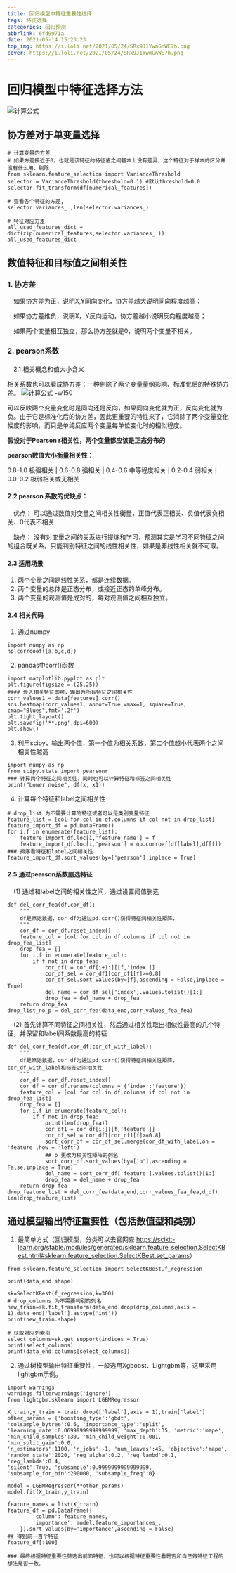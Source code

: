 ```yaml
---
title: 回归模型中特征重要性选择
tags: 特征选择
categories: 回归预测
abbrlink: 6fd9971a
date: 2021-05-14 15:23:23
top_img: https://i.loli.net/2021/05/24/SRx9J1YwmGnWE7h.png
cover: https://i.loli.net/2021/05/24/SRx9J1YwmGnWE7h.png
---
```


# 回归模型中特征选择方法

<!--more-->

![计算公式](./回归模型中特征重要性选择/1.jpg#width-full)

## 协方差对于单变量选择

```
# 计算变量的方差
# 如果方差接近于0，也就是该特征的特征值之间基本上没有差异，这个特征对于样本的区分并没有什么用，剔除
from sklearn.feature_selection import VarianceThreshold
selector = VarianceThreshold(threshold=0.1) #默认threshold=0.0
selector.fit_transform(df[numerical_features])

# 查看各个特征的方差,
selector.variances_ ,len(selector.variances_)

# 特征对应方差
all_used_features_dict = dict(zip(numerical_features,selector.variances_ ))
all_used_features_dict
```

## 数值特征和目标值之间相关性

### 1. 协方差


&emsp;如果协方差为正，说明X,Y同向变化，协方差越大说明同向程度越高；


&emsp;如果协方差维负，说明X，Y反向运动，协方差越小说明反向程度越高；


&emsp;如果两个变量相互独立，那么协方差就是0，说明两个变量不相关。

### 2. pearson系数
#### 
&emsp;2.1 相关概念和值大小含义

相关系数也可以看成协方差：一种剔除了两个变量量纲影响、标准化后的特殊协方差。
![计算公式 -w150](./回归模型中特征重要性选择/公式.png)

可以反映两个变量变化时是同向还是反向，如果同向变化就为正，反向变化就为负。由于它是标准化后的协方差，因此更重要的特性来了，它消除了两个变量变化幅度的影响，而只是单纯反应两个变量每单位变化时的相似程度。

**假设对于Pearson r相关性，两个变量都应该是正态分布的** 

**pearson数值大小衡量相关性：**

0.8-1.0 极强相关 | 0.6-0.8 强相关 | 0.4-0.6 中等程度相关 |
0.2-0.4 弱相关 | 0.0-0.2 极弱相关或无相关

#### 2.2 pearson 系数的优缺点：
&emsp;优点： 可以通过数值对变量之间相关性衡量，正值代表正相关、负值代表负相关、0代表不相关

&emsp;缺点： 没有对变量之间的关系进行提炼和学习，预测其实是学习不同特征之间的组合既关系。只能判别特征之间的线性相关性，如果是非线性相关就不可取。


#### 2.3 适用场景
1. 两个变量之间是线性关系，都是连续数据。
2. 两个变量的总体是正态分布，或接近正态的单峰分布。
3. 两个变量的观测值是成对的，每对观测值之间相互独立。
#### 2.4 相关代码
1. 通过numpy
```
import numpy as np
np.corrcoef([a,b,c,d])
```
2. pandas中corr()函数
```
import matplotlib.pyplot as plt
plt.figure(figsize = (25,25))
#### 传入相关特征即可，输出为所有特征之间相关性
corr_values1 = data[features].corr()
sns.heatmap(corr_values1, annot=True,vmax=1, square=True, cmap="Blues",fmt='.2f')
plt.tight_layout()
plt.savefig('**.png',dpi=600)
plt.show()
```
3. 利用scipy，输出两个值，第一个值为相关系数，第二个值越小代表两个之间相关性越高
```
import numpy as np
from scipy.stats import pearsonr
### 计算两个特征之间相关性，同时也可以计算特征和标签之间相关性
print("Lower noise", df(x, x1))
```
4. 计算每个特征和label之间相关性
```
# drop_list 为不需要计算的特征或者可以是类别变量特征
feature_list = [col for col in df.columns if col not in drop_list]
feature_import_df = pd.DataFrame()
for i,f in enumerate(feature_list):
    feature_import_df.loc[i,'feature_name'] = f
    feature_import_df.loc[i,'pearson'] = np.corroef(df[label],df[f])
### 排序看特征和label之间相关性
feature_import_df.sort_values(by=['pearson'],inplace = True)
```
#### 2.5 通过pearson系数删选特征
&emsp;(1) 通过和label之间的相关性之间，通过设置阈值删选
```
def del_corr_fea(df,cor_df):
    """
    df是原始数据，cor_df为通过pd.corr()获得特征间相关性矩阵，
    """
    cor_df = cor_df.reset_index()
    feature_col = [col for col in df.columns if col not in drop_fea_list]
    drop_fea = []
    for i,f in enumerate(feature_col):
        if f not in drop_fea:
            cor_df1 = cor_df[i+1:][[f,'index']]
            cor_df_sel = cor_df1[cor_df1[f]>=0.8]
            cor_df_sel.sort_values(by=[f],ascending = False,inplace = True)
            del_name = cor_df_sel['index'].values.tolist()[1:]
            drop_fea = del_name + drop_fea
    return drop_fea
drop_list_no_p = del_corr_fea(data_end,corr_values_fea_fea)
```
&emsp;(2) 首先计算不同特征之间相关性，然后通过相关性取出相似性最高的几个特征，并保留和label间系数最高的特征
```
def del_corr_fea(df,cor_df,cor_df_with_label):
    """
    df是原始数据，cor_df为通过pd.corr()获得特征间相关性矩阵，cor_df_with_label和标签之间相关性
    """
    cor_df = cor_df.reset_index()
    cor_df = cor_df.rename(columns = {'index':'feature'})
    feature_col = [col for col in df.columns if col not in drop_fea_list]
    drop_fea = []
    for i,f in enumerate(feature_col):
        if f not in drop_fea:
            print(len(drop_fea))
            cor_df1 = cor_df[i:][[f,'feature']]
            cor_df_sel = cor_df1[cor_df1[f]>=0.8]
            sort_corr_df = cor_df_sel.merge(cor_df_with_label,on = 'feature',how = 'left')
            ## p 更改为相关性矩阵的列名
            sort_corr_df.sort_values(by=['p'],ascending = False,inplace = True)
            del_name = sort_corr_df['feature'].values.tolist()[1:]
            drop_fea = del_name + drop_fea
    return drop_fea
drop_feature_list = del_corr_fea(data_end,corr_values_fea_fea,d_df)
len(drop_feature_list)
```
## 通过模型输出特征重要性（包括数值型和类别）

1. 最简单方式（回归模型，分类可以去官网查
   <https://scikit-learn.org/stable/modules/generated/sklearn.feature_selection.SelectKBest.html#sklearn.feature_selection.SelectKBest.set_params>）
```
from sklearn.feature_selection import SelectKBest,f_regression

print(data_end.shape)

sk=SelectKBest(f_regression,k=300)
# drop_columns 为不需要判别的列名
new_train=sk.fit_transform(data_end.drop(drop_columns,axis = 1),data_end['label'].astype('int'))
print(new_train.shape)

# 获取对应列索引
select_columns=sk.get_support(indices = True)
print(select_columns)
print(data_end.columns[select_columns])
```
2. 通过树模型输出特征重要性，一般选用Xgboost、Lightgbm等，这里采用lightgbm示例。
```
import warnings
warnings.filterwarnings('ignore')
from lightgbm.sklearn import LGBMRegressor

X_train,y_train = train.drop(['label'],axis = 1),train['label']
other_params = {'boosting_type':'gbdt',
'colsample_bytree':0.6, 'importance_type':'split',
'learning_rate':0.06999999999999999, 'max_depth':35, 'metric':'mape',
'min_child_samples':30, 'min_child_weight':0.001, 'min_split_gain':0.0,
'n_estimators':1100, 'n_jobs':-1, 'num_leaves':45, 'objective':'mape',
'random_state':2020, 'reg_alpha':0.2, 'reg_lambd':0.1, 'reg_lambda':0.4,
'silent':True, 'subsample':0.9999999999999999,
'subsample_for_bin':200000, 'subsample_freq':0}

model = LGBMRegressor(**other_params)
model.fit(X_train,y_train) 

feature_names = list(X_train)
feature_df = pd.DataFrame({
        'column': feature_names,
        'importance': model.feature_importances_,
    }).sort_values(by='importance',ascending = False)
## 得到前一百个特征
feature_df[:100]

### 最终根据特征重要性筛选出前面特征，也可以根据特征重要性看是否和自己做特征工程的想法是否一致。
```